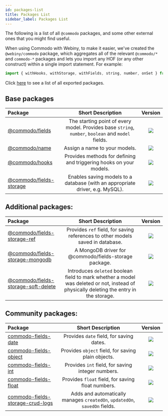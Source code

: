 ```yaml
---
id: packages-list
title: Packages List
sidebar_label: Packages List
---
```


The following is a list of all `@commodo` packages, and some other external ones that you might find useful.

When using Commodo with Webiny, to make it easier, we've created the `@webiny/commodo` package, which aggregates all of the relevant `@commodo/*` and `commodo-*` packages and lets you import any HOF (or any other construct) within a single import statement. For example:

```javascript
import { withHooks, withStorage, withFields, string, number, onSet } from "@webiny/commodo";
```

Click [here](https://github.com/webiny/webiny-js/blob/master/packages/commodo/src/index.ts) to see a list of all exported packages.

## Base packages

| Package                                              |                                         Short Description                                          |                                                        Version                                                         |
| :--------------------------------------------------- | :------------------------------------------------------------------------------------------------: | :--------------------------------------------------------------------------------------------------------------------: |
| [@commodo/fields](https://github.com/webiny/commodo/tree/master/packages/fields)                 | The starting point of every model. Provides base `string`, `number`, `boolean` and `model` fields. |         [![](https://img.shields.io/npm/v/@commodo/fields.svg)](https://www.npmjs.com/package/@commodo/fields)         |
| [@commodo/name](https://github.com/webiny/commodo/tree/master/packages/name)                     |                                   Assign a name to your models.                                    |           [![](https://img.shields.io/npm/v/@commodo/name.svg)](https://www.npmjs.com/package/@commodo/name)           |
| [@commodo/hooks](https://github.com/webiny/commodo/tree/master/packages/hooks)                   |                 Provides methods for defining and triggering hooks on your models.                 |          [![](https://img.shields.io/npm/v/@commodo/hooks.svg)](https://www.npmjs.com/package/@commodo/hooks)          |
| [@commodo/fields-storage](https://github.com/webiny/commodo/tree/master/packages/fields-storage) |           Enables saving models to a database (with an appropriate driver, e.g. MySQL).            | [![](https://img.shields.io/npm/v/@commodo/fields-storage.svg)](https://www.npmjs.com/package/@commodo/fields-storage) |

## Additional packages:

| Package                                                                      |                                                            Short Description                                                            |                                                                    Version                                                                     |
| :--------------------------------------------------------------------------- | :-------------------------------------------------------------------------------------------------------------------------------------: | :--------------------------------------------------------------------------------------------------------------------------------------------: |
| [@commodo/fields-storage-ref](https://github.com/webiny/commodo/tree/master/packages/fields-storage-ref)                 |                             Provides `ref` field, for saving references to other models saved in database.                              |                  [![](https://img.shields.io/npm/v/@commodo/fields-storage-ref.svg)](https://www.npmjs.com/package/repropose)                  |
| [@commodo/fields-storage-mongodb](https://github.com/webiny/commodo/tree/master/packages/fields-storage-mongodb)         |                                          A MongoDB driver for @commodo/fields-storage package.                                          |                [![](https://img.shields.io/npm/v/@commodo/fields-storage-mongodb.svg)](https://www.npmjs.com/package/repropose)                |
| [@commodo/fields-storage-soft-delete](https://github.com/webiny/commodo/tree/master/packages/fields-storage-soft-delete) | Introduces `deleted` boolean field to mark whether a model was deleted or not, instead of physically deleting the entry in the storage. | [![](https://img.shields.io/npm/v/@commodo/fields-storage-soft-delete.svg)](https://www.npmjs.com/package/@commodo/fields-storage-soft-delete) |

## Community packages:

| Package                                                                                            |                             Short Description                              |                                                                 Version                                                                  |
| :------------------------------------------------------------------------------------------------- | :------------------------------------------------------------------------: | :--------------------------------------------------------------------------------------------------------------------------------------: |
| [commodo-fields-date](https://github.com/doitadrian/commodo-fields-date)                           |                  Provides `date` field, for saving dates.                  |              [![](https://img.shields.io/npm/v/commodo-fields-date.svg)](https://www.npmjs.com/package/commodo-fields-date)              |
| [commodo-fields-object](https://github.com/doitadrian/commodo-fields-object)                       |             Provides `object` field, for saving plain objects.             |            [![](https://img.shields.io/npm/v/commodo-fields-object.svg)](https://www.npmjs.com/package/commodo-fields-object)            |
| [commodo-fields-int](https://github.com/doitadrian/commodo-fields-int)                             |             Provides `int` field, for saving integer numbers.              |               [![](https://img.shields.io/npm/v/commodo-fields-int.svg)](https://www.npmjs.com/package/commodo-fields-int)               |
| [commodo-fields-float](https://github.com/doitadrian/commodo-fields-float)                         |             Provides `float` field, for saving float numbers.              |             [![](https://img.shields.io/npm/v/commodo-fields-float.svg)](https://www.npmjs.com/package/commodo-fields-float)             |
| [commodo-fields-storage-crud-logs](https://github.com/doitadrian/commodo-fields-storage-crud-logs) | Adds and automatically manages `createdOn`, `updatedOn`, `savedOn` fields. | [![](https://img.shields.io/npm/v/commodo-fields-storage-crud-logs.svg)](https://www.npmjs.com/package/commodo-fields-storage-crud-logs) |
